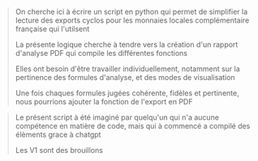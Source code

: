 > On cherche ici à écrire un script en python qui permet de simplifier la lecture des exports cyclos pour les monnaies locales complémentaire française qui l'utilsent
> 
> La présente logique cherche à tendre vers la création d'un rapport d'analyse PDF qui compile les différentes fonctions
> 
> Elles ont besoin d'être travailler individuellement, notamment sur la pertinence des formules d'analyse, et des modes de visualisation
> 
> Une fois chaques formules jugées cohérente, fidèles et pertinente, nous pourrions ajouter la fonction de l'export en PDF

> Le présent script à été imaginé par quelqu'un qui n'a aucune compétence en matière de code, mais qui à commencé a compilé des élèments grace à chatgpt
> 
> Les V1 sont des brouillons
